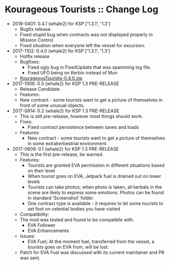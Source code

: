 # Kourageous Tourists :: Change Log

* 2018-0401: 0.4.1 (whale2) for KSP ['1.3.1', '1.3']
	+ Bugfix release.
	+ Fixed stupid bug when contracts was not displayed properly in Mission Control
	+ Fixed situation when everyone left the vessel for excursion.
* 2017-1102: 0.4.0 (whale2) for KSP ['1.3.1', '1.3']
	+ Hotfix release
	+  Bugfixes:
		- Fixed ugly bug in FixedUpdate that was spamming log file.
		- Fixed UFO being on Kerbin instead of Mun
	+ [KourageousTourists-0.4.0.zip](https://github.com/whale2/KourageousTourists/files/1439604/KourageousTourists-0.4.0.zip)
* 2017-1006: 0.3 (whale2) for KSP 1.3 PRE-RELEASE
	+ Release Candidate.
	+ Features:
	+ New contract - some tourists want to get a picture of themselves in front of some unusual objects.
* 2017-0814: 0.2 (whale2) for KSP 1.3 PRE-RELEASE
	+ This is still pre-release, however most things should work.
	+ Fixes:
		- Fixed contract persistence between saves and loads
	+ Features:
		- New contract - some tourists want to get a picture of themselves in some extrakerbestrial environment.
* 2017-0809: 0.1 (whale2) for KSP 1.3 PRE-RELEASE
	+ This is the first pre-release, be warned.
	+ Features:
		- Tourists are granted EVA permission in different situations based on their level
		- When tourist goes on EVA, Jetpack fuel is drained out on lower levels
		- Tourists can take photos; when photo is taken, all kerbals in the scene are likely to express some emotions. Photos can be found in standard 'Screenshot' folder.
		- One contract type is available - it requires to let some tourists to set foot on celestial bodies you have visited
	+ Compatibility:
	+ The mod was tested and found to be compatible with:
		- EVA Follower
		- EVA Enhancements
	+ Issues:
		- EVA Fuel; At the moment fuel, transferred from the vessel, a tourists goes on EVA from, will be lost.
	+ Patch for EVA Fuel was discussed with its current maintainer and PR was sent.
